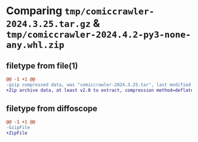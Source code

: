 # Comparing `tmp/comiccrawler-2024.3.25.tar.gz` & `tmp/comiccrawler-2024.4.2-py3-none-any.whl.zip`

## filetype from file(1)

```diff
@@ -1 +1 @@
-gzip compressed data, was "comiccrawler-2024.3.25.tar", last modified: Mon Mar 25 06:20:07 2024, max compression
+Zip archive data, at least v2.0 to extract, compression method=deflate
```

## filetype from diffoscope

```diff
@@ -1 +1 @@
-GzipFile
+ZipFile
```

